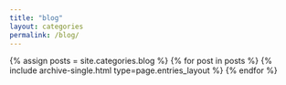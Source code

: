 ```yaml
---
title: "blog"
layout: categories
permalink: /blog/
---
```



{% assign posts = site.categories.blog %}
{% for post in posts %} {% include archive-single.html type=page.entries_layout %} {% endfor %}
